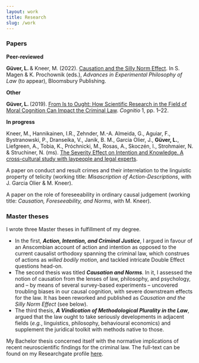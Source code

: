 ```yaml
---
layout: work
title: Research
slug: /work
---
```


### Papers

<b>Peer-reviewed</b>

<b>Güver, L. </b> & Kneer, M. (2022). <a href="https://philpapers.org/rec/GVECAT">Causation and the Silly Norm Effect</a>. In S. Magen & K. Prochownik (eds.), <i>Advances in Experimental Philosophy of Law</i> (to appear), Bloomsbury Publishing. 

<b>Other</b>
<b>Güver, L. </b> (2019). <a href="https://zenodo.org/record/3463203">From Is to Ought: How Scientific Research in the Field of Moral Cognition Can Impact the Criminal Law</a>. <i>Cognitio</i> 1, pp. 1–22.

<b> In progress </b>

Kneer, M., Hannikainen, I.R., Zehnder, M.-A. Almeida, G., Aguiar, F., Bystranowski, P., Dranseika, V., Janik, B. M., Garcia Olier, J., <b>Güver, L.</b>, Liefgreen, A., Tobia, K., Próchnicki, M., Rosas, A., Skoczén, I., Strohmaier, N. & Struchiner, N. (ms). <a href="https://www.researchgate.net/publication/358248393_The_Severity_Effect_on_Intention_and_Knowledge_A_cross-cultural_study_with_laypeople_and_legal_experts"> The Severity Effect on Intention and Knowledge. A cross-cultural study with laypeople and legal experts</a>. 
 
A paper on conduct and result crimes and their interrelation to the linguistic property of telicity (working title: <i>Misascription of Action-Descriptions</i>, with J. Garcia Olier & M. Kneer).

A paper on the role of foreseeability in ordinary causal judgement (working title: <i>Causation, Foreseeability, and Norms</i>, with M. Kneer).


### Master theses

<p align="justify"> I wrote three Master theses in fulfillment of my degree. <ul>
  <li>In the first, <b><i>Action, Intention, and Criminal Justice</i></b>, I argued in favour of an Anscombian account of action and intention as opposed to the current causalist orthodoxy spanning the criminal law, which construes of actions as <i>willed bodily motion</i>, and tackled intricate Double Effect questions head-on. </li>
  <li>The second thesis was titled <b><i>Causation and Norms</i></b>. In it, I assessed the notion of causation from the lenses of law, philosophy, and psychology, and – by means of several survey-based experiments – uncovered troubling biases in our causal cognition, with severe downstream effects for the law. It has been reworked and published as <i>Causation and the Silly Norm Effect</i> (see below).</li> 
  <li>The third thesis, <b><i>A Vindication of Methodological Plurality in the Law</i></b>, argued that the law ought to take seriously developments in adjacent fields (<i>e.g.</i>, linguistics, philosophy, behavioural economics) and supplement the juridical toolkit with methods native to those.  </li> 
</ul> 
My Bachelor thesis concerned itself with the normative implications of recent neuroscientific findings for the criminal law. The full-text can be found on my Researchgate profile <a href="https://www.researchgate.net/publication/336839623_From_Is_to_Ought_How_Scientific_Research_in_the_Field_of_Moral_Cognition_Can_Impact_the_Criminal_Law"> here</a>.</p>  


